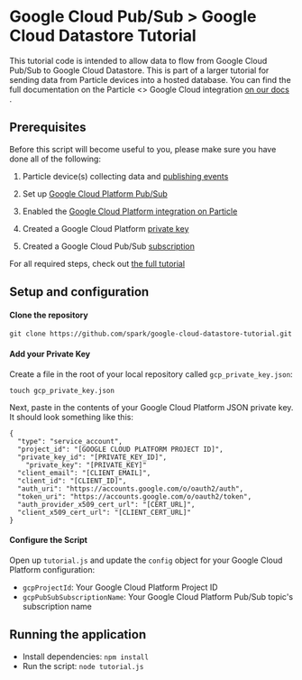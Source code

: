 # Google Cloud Pub/Sub > Google Cloud Datastore Tutorial

This tutorial code is intended to allow data to flow from Google Cloud
Pub/Sub to Google Cloud Datastore. This is part of a larger tutorial for
sending data from Particle devices into a hosted database. You can find
the full documentation on the Particle <> Google Cloud integration [on
our
docs](https://docs.particle.io/tutorials/integrations/google-cloud-platform/)
.

## Prerequisites
Before this script will become useful to you, please make sure you have
done all of the following:

1) Particle device(s) collecting data and [publishing
events](https://docs.particle.io/reference/firmware/photon/#particle-publish-)

2) Set up [Google Cloud Platform
Pub/Sub](https://docs.particle.io/tutorials/integrations/google-cloud-platform/#preconfiguration-in-google-cloud-platform)

3) Enabled the [Google Cloud Platform integration on
Particle](https://docs.particle.io/tutorials/integrations/google-cloud-platform/#enabling-the-integration)

4) Created a Google Cloud Platform [private key](https://docs.particle.io/tutorials/integrations/google-cloud-platform/#creating-a-private-key)

5) Created a Google Cloud Pub/Sub
[subscription](https:///tutorials/integrations/google-cloud-platform/#creating-a-pub-sub-subscription)

For all required steps, check out [the full
tutorial](/tutorials/integrations/google-cloud-platform/#storing-data-in-a-datastore-database)

## Setup and configuration

#### Clone the repository

`git clone https://github.com/spark/google-cloud-datastore-tutorial.git`

#### Add your Private Key

Create a file in the root of your local repository called `gcp_private_key.json`:

```
touch gcp_private_key.json
```

Next, paste in the contents of your Google Cloud Platform JSON private key. It
should look something like this:

```
{
  "type": "service_account",
  "project_id": "[GOOGLE CLOUD PLATFORM PROJECT ID]",
  "private_key_id": "[PRIVATE_KEY_ID]",
	"private_key": "[PRIVATE_KEY]"
  "client_email": "[CLIENT_EMAIL]",
  "client_id": "[CLIENT_ID]",
  "auth_uri": "https://accounts.google.com/o/oauth2/auth",
  "token_uri": "https://accounts.google.com/o/oauth2/token",
  "auth_provider_x509_cert_url": "[CERT_URL]",
  "client_x509_cert_url": "[CLIENT_CERT_URL]"
}
```

#### Configure the Script

Open up `tutorial.js` and update the `config` object for your Google
Cloud Platform configuration:

- `gcpProjectId`: Your Google Cloud Platform Project ID
- `gcpPubSubSubscriptionName`: Your Google Cloud Platform Pub/Sub topic's subscription name


## Running the application

- Install dependencies: `npm install`
- Run the script: `node tutorial.js`
